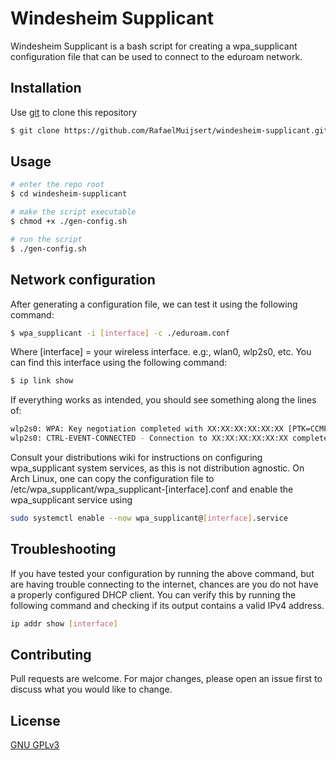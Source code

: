 # Windesheim Supplicant

Windesheim Supplicant is a bash script for creating a wpa_supplicant configuration file that can be used to connect to the eduroam network.

## Installation

Use [git](https://git-scm.com/docs/git) to clone this repository

```bash
$ git clone https://github.com/RafaelMuijsert/windesheim-supplicant.git
```

## Usage

```bash
# enter the repo root
$ cd windesheim-supplicant

# make the script executable
$ chmod +x ./gen-config.sh

# run the script
$ ./gen-config.sh

```

## Network configuration

After generating a configuration file, we can test it using the following command:
```bash
$ wpa_supplicant -i [interface] -c ./eduroam.conf
```
Where [interface] = your wireless interface. e.g:, wlan0, wlp2s0, etc. 
You can find this interface using the following command: 
```bash
$ ip link show
```

If everything works as intended, you should see something along the lines of:
```bash
wlp2s0: WPA: Key negotiation completed with XX:XX:XX:XX:XX:XX [PTK=CCMP GTK=CCMP]
wlp2s0: CTRL-EVENT-CONNECTED - Connection to XX:XX:XX:XX:XX:XX completed [id=1 id_str=]
```

Consult your distributions wiki for instructions on configuring wpa_supplicant system services, as this is not distribution agnostic. On Arch Linux, one can copy the configuration file to /etc/wpa_supplicant/wpa_supplicant-[interface].conf and enable the wpa_supplicant service using 
```bash
sudo systemctl enable --now wpa_supplicant@[interface].service
```

## Troubleshooting

If you have tested your configuration by running the above command, but are having trouble connecting to the internet, chances are you do not have a properly configured DHCP client. You can verify this by running the following command and checking if its output contains a valid IPv4 address.
```bash
ip addr show [interface]
```


## Contributing
Pull requests are welcome. For major changes, please open an issue first to discuss what you would like to change.

## License
[GNU GPLv3](https://choosealicense.com/licenses/gpl-3.0/)
